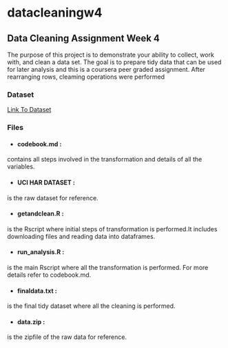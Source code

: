# datacleaningw4

## Data Cleaning Assignment Week 4

The purpose of this project is to demonstrate your ability to collect, work with, and clean a data set. The goal is to prepare tidy data that can be used for later analysis and this is a coursera peer graded assignment. After rearranging rows, cleaming operations were performed

### Dataset

[Link To Dataset](https://d396qusza40orc.cloudfront.net/getdata%2Fprojectfiles%2FUCI%20HAR%20Dataset.zip)

### Files

* #### codebook.md :
contains all steps involved in the transformation and details of all the variables.
* #### UCI HAR DATASET :
is the raw dataset for reference.
* #### getandclean.R :
is the Rscript where initial steps of transformation is performed.It includes downloading files and reading data into dataframes.
* #### run_analysis.R : 
is the main Rscript where all the transformation is performed. For more details refer to codebook.md.
* ####  finaldata.txt : 
is the final tidy dataset where all the cleaning is performed.
* #### data.zip :
is the zipfile of the raw data for reference.
